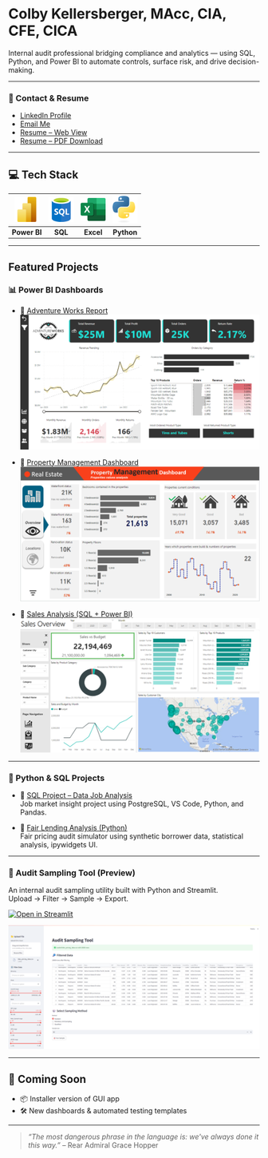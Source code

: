 # Colby Kellersberger, MAcc, CIA, CFE, CICA

Internal audit professional bridging compliance and analytics — using SQL, Python, and Power BI to automate controls, surface risk, and drive decision-making.

---

### 💼 Contact & Resume

- [LinkedIn Profile](https://www.linkedin.com/in/colby-k)
- [Email Me](mailto:colby.keller@gmail.com)
- [Resume – Web View](resume.md)
- [Resume – PDF Download](assets/docs/Resume.pdf)
---

## 💻 Tech Stack

| <img src="assets/img/New_Power_BI_Logo.svg" alt="Power BI" width="50"/> | <img src="assets/img/SQL.png" alt="SQL" width="50"/> | <img src="assets/img/Excel.png" alt="Excel" width="50"/> | <img src="assets/img/Python-logo-notext.svg" alt="Python" width="50"/> |
|:--:|:--:|:--:|:--:|
| **Power BI** | **SQL** | **Excel** | **Python** |

---

## Featured Projects

### 📊 Power BI Dashboards

- 🔗 [Adventure Works Report](https://app.powerbi.com/view?r=eyJrIjoiODhkYWI5ZmYtZTk0Yy00NjUwLTg0YjItNjI3ODA3MDk1N2U5IiwidCI6ImRmODY3OWNkLWE4MGUtNDVkOC05OWFjLWM4M2VkN2ZmOTVhMCJ9)  
  [![Adventure Works](assets/img/AdventureWorks.png)](https://app.powerbi.com/view?r=eyJrIjoiODhkYWI5ZmYtZTk0Yy00NjUwLTg0YjItNjI3ODA3MDk1N2U5IiwidCI6ImRmODY3OWNkLWE4MGUtNDVkOC05OWFjLWM4M2VkN2ZmOTVhMCJ9)

- 🔗 [Property Management Dashboard](https://app.powerbi.com/view?r=eyJrIjoiZjc0MTliNDYtNjZmYy00MWY1LTlmNTEtMmFiNGI2Y2FmOGY2IiwidCI6ImRmODY3OWNkLWE4MGUtNDVkOC05OWFjLWM4M2VkN2ZmOTVhMCJ9)  
  [![Property Management](assets/img/property_management.png)](https://app.powerbi.com/view?r=eyJrIjoiZjc0MTliNDYtNjZmYy00MWY1LTlmNTEtMmFiNGI2Y2FmOGY2IiwidCI6ImRmODY3OWNkLWE4MGUtNDVkOC05OWFjLWM4M2VkN2ZmOTVhMCJ9)

- 🔗 [Sales Analysis (SQL + Power BI)](https://github.com/colby-k/SQL_PowerBI_Project_Sales_Analysis)  
  [![Sales Dashboard](assets/img/Sales_Report.png)](https://app.powerbi.com/view?r=eyJrIjoiODBmZTYzMzAtYzZlMi00ODRlLWE2ZWItMmJkNDgwODhlNTc2IiwidCI6ImRmODY3OWNkLWE4MGUtNDVkOC05OWFjLWM4M2VkN2ZmOTVhMCJ9&pageName=ReportSection)

---

### 🐍 Python & SQL Projects

- 📁 [SQL Project – Data Job Analysis](https://github.com/colby-k/SQL_Project_Data_Job_Analysis)  
  Job market insight project using PostgreSQL, VS Code, Python, and Pandas.

- 📁 [Fair Lending Analysis (Python)](https://github.com/colby-k/Python_Project_Fair_Lending_Analysis)  
  Fair pricing audit simulator using synthetic borrower data, statistical analysis, ipywidgets UI.

---

### 🧰 Audit Sampling Tool (Preview)

An internal audit sampling utility built with Python and Streamlit.  
Upload → Filter → Sample → Export.

[![Open in Streamlit](https://static.streamlit.io/badges/streamlit_badge_black_white.svg)](https://audit-sampling-tool.streamlit.app/)

![Audit Sampling Tool](assets/img/sampling_tool.png)

---

## 🔧 Coming Soon

- 📦 Installer version of GUI app  
- 🛠️ New dashboards & automated testing templates  

---

> *“The most dangerous phrase in the language is: we've always done it this way.”* – Rear Admiral Grace Hopper

